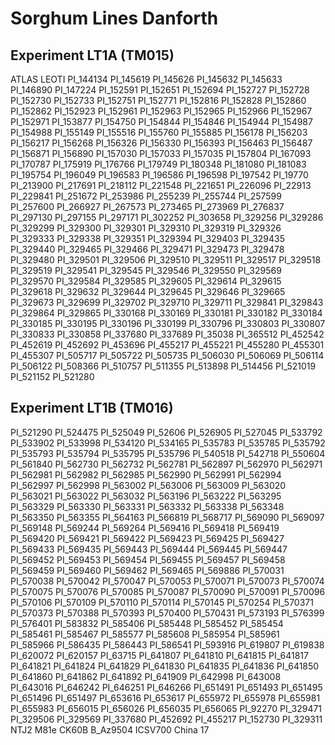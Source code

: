 # Sorghum Lines Danforth

## Experiment LT1A \(TM015\)

ATLAS LEOTI PI\_144134 PI\_145619 PI\_145626 PI\_145632 PI\_145633 PI\_146890 PI\_147224 PI\_152591 PI\_152651 PI\_152694 PI\_152727 PI\_152728 PI\_152730 PI\_152733 PI\_152751 PI\_152771 PI\_152816 PI\_152828 PI\_152860 PI\_152862 PI\_152923 PI\_152961 PI\_152963 PI\_152965 PI\_152966 PI\_152967 PI\_152971 PI\_153877 PI\_154750 PI\_154844 PI\_154846 PI\_154944 PI\_154987 PI\_154988 PI\_155149 PI\_155516 PI\_155760 PI\_155885 PI\_156178 PI\_156203 PI\_156217 PI\_156268 PI\_156326 PI\_156330 PI\_156393 PI\_156463 PI\_156487 PI\_156871 PI\_156890 PI\_157030 PI\_157033 PI\_157035 PI\_157804 PI\_167093 PI\_170787 PI\_175919 PI\_176766 PI\_179749 PI\_180348 PI\_181080 PI\_181083 PI\_195754 PI\_196049 PI\_196583 PI\_196586 PI\_196598 PI\_197542 PI\_19770 PI\_213900 PI\_217691 PI\_218112 PI\_221548 PI\_221651 PI\_226096 PI\_22913 PI\_229841 PI\_251672 PI\_253986 PI\_255239 PI\_255744 PI\_257599 PI\_257600 PI\_266927 PI\_267573 PI\_273465 PI\_273969 PI\_276837 PI\_297130 PI\_297155 PI\_297171 PI\_302252 PI\_303658 PI\_329256 PI\_329286 PI\_329299 PI\_329300 PI\_329301 PI\_329310 PI\_329319 PI\_329326 PI\_329333 PI\_329338 PI\_329351 PI\_329394 PI\_329403 PI\_329435 PI\_329440 PI\_329465 PI\_329466 PI\_329471 PI\_329473 PI\_329478 PI\_329480 PI\_329501 PI\_329506 PI\_329510 PI\_329511 PI\_329517 PI\_329518 PI\_329519 PI\_329541 PI\_329545 PI\_329546 PI\_329550 PI\_329569 PI\_329570 PI\_329584 PI\_329585 PI\_329605 PI\_329614 PI\_329615 PI\_329618 PI\_329632 PI\_329644 PI\_329645 PI\_329646 PI\_329665 PI\_329673 PI\_329699 PI\_329702 PI\_329710 PI\_329711 PI\_329841 PI\_329843 PI\_329864 PI\_329865 PI\_330168 PI\_330169 PI\_330181 PI\_330182 PI\_330184 PI\_330185 PI\_330195 PI\_330196 PI\_330199 PI\_330796 PI\_330803 PI\_330807 PI\_330833 PI\_330858 PI\_337680 PI\_337689 PI\_35038 PI\_365512 PI\_452542 PI\_452619 PI\_452692 PI\_453696 PI\_455217 PI\_455221 PI\_455280 PI\_455301 PI\_455307 PI\_505717 PI\_505722 PI\_505735 PI\_506030 PI\_506069 PI\_506114 PI\_506122 PI\_508366 PI\_510757 PI\_511355 PI\_513898 PI\_514456 PI\_521019 PI\_521152 PI\_521280

## Experiment LT1B \(TM016\)

PI\_521290 PI\_524475 PI\_525049 PI\_52606 PI\_526905 PI\_527045 PI\_533792 PI\_533902 PI\_533998 PI\_534120 PI\_534165 PI\_535783 PI\_535785 PI\_535792 PI\_535793 PI\_535794 PI\_535795 PI\_535796 PI\_540518 PI\_542718 PI\_550604 PI\_561840 PI\_562730 PI\_562732 PI\_562781 PI\_562897 PI\_562970 PI\_562971 PI\_562981 PI\_562982 PI\_562985 PI\_562990 PI\_562991 PI\_562994 PI\_562997 PI\_562998 PI\_563002 PI\_563006 PI\_563009 PI\_563020 PI\_563021 PI\_563022 PI\_563032 PI\_563196 PI\_563222 PI\_563295 PI\_563329 PI\_563330 PI\_563331 PI\_563332 PI\_563338 PI\_563348 PI\_563350 PI\_563355 PI\_564163 PI\_566819 PI\_568717 PI\_569090 PI\_569097 PI\_569148 PI\_569244 PI\_569264 PI\_569416 PI\_569418 PI\_569419 PI\_569420 PI\_569421 PI\_569422 PI\_569423 PI\_569425 PI\_569427 PI\_569433 PI\_569435 PI\_569443 PI\_569444 PI\_569445 PI\_569447 PI\_569452 PI\_569453 PI\_569454 PI\_569455 PI\_569457 PI\_569458 PI\_569459 PI\_569460 PI\_569462 PI\_569465 PI\_569886 PI\_570031 PI\_570038 PI\_570042 PI\_570047 PI\_570053 PI\_570071 PI\_570073 PI\_570074 PI\_570075 PI\_570076 PI\_570085 PI\_570087 PI\_570090 PI\_570091 PI\_570096 PI\_570106 PI\_570109 PI\_570110 PI\_570114 PI\_570145 PI\_570254 PI\_570371 PI\_570373 PI\_570388 PI\_570393 PI\_570400 PI\_570431 PI\_573193 PI\_576399 PI\_576401 PI\_583832 PI\_585406 PI\_585448 PI\_585452 PI\_585454 PI\_585461 PI\_585467 PI\_585577 PI\_585608 PI\_585954 PI\_585961 PI\_585966 PI\_586435 PI\_586443 PI\_586541 PI\_593916 PI\_619807 PI\_619838 PI\_620072 PI\_620157 PI\_63715 PI\_641807 PI\_641810 PI\_641815 PI\_641817 PI\_641821 PI\_641824 PI\_641829 PI\_641830 PI\_641835 PI\_641836 PI\_641850 PI\_641860 PI\_641862 PI\_641892 PI\_641909 PI\_642998 PI\_643008 PI\_643016 PI\_646242 PI\_646251 PI\_646266 PI\_651491 PI\_651493 PI\_651495 PI\_651496 PI\_651497 PI\_653616 PI\_653617 PI\_655972 PI\_655978 PI\_655981 PI\_655983 PI\_656015 PI\_656026 PI\_656035 PI\_656065 PI\_92270 PI\_329471 PI\_329506 PI\_329569 PI\_337680 PI\_452692 PI\_455217 PI\_152730 PI\_329311 NTJ2 M81e CK60B B\_Az9504 ICSV700 China 17
